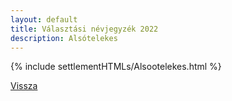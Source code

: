 ```yaml
---
layout: default
title: Választási névjegyzék 2022
description: Alsótelekes
---
```


{% include settlementHTMLs/Alsootelekes.html %}

[Vissza](./)